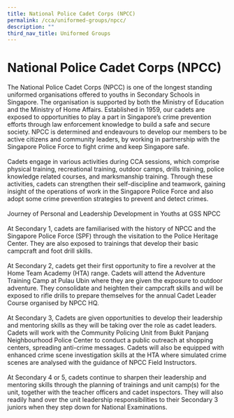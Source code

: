 ```yaml
---
title: National Police Cadet Corps (NPCC)
permalink: /cca/uniformed-groups/npcc/
description: ""
third_nav_title: Uniformed Groups
---
```

# **National Police Cadet Corps (NPCC)**

The National Police Cadet Corps (NPCC) is one of the longest standing uniformed organisations offered to youths in Secondary Schools in Singapore. The organisation is supported by both the Ministry of Education and the Ministry of Home Affairs. Established in 1959, our cadets are exposed to opportunities to play a part in Singapore’s crime prevention efforts through law enforcement knowledge to build a safe and secure society. NPCC is determined and endeavours to develop our members to be active citizens and community leaders, by working in partnership with the Singapore Police Force to fight crime and keep Singapore safe.<br><br>
Cadets engage in various activities during CCA sessions, which comprise physical training, recreational training, outdoor camps, drills training, police knowledge related courses, and marksmanship training. Through these activities, cadets can strengthen their self-discipline and teamwork, gaining insight of the operations of work in the Singapore Police Force and also adopt some crime prevention strategies to prevent and detect crimes. <br><br>
Journey of Personal and Leadership Development in Youths at GSS NPCC <br><br>
At Secondary 1, cadets are familiarised with the history of NPCC and the Singapore Police Force (SPF) through the visitation to the Police Heritage Center. They are also exposed to trainings that develop their basic campcraft and foot drill skills.<br><br>
At Secondary 2, cadets get their first opportunity to fire a revolver at the Home Team Academy (HTA) range. Cadets will attend the Adventure Training Camp at Pulau Ubin where they are given the exposure to outdoor adventure. They consolidate and heighten their campcraft skills and will be exposed to rifle drills to prepare themselves for the annual Cadet Leader Course organised by NPCC HQ.<br><br>
At Secondary 3, Cadets are given opportunities to develop their leadership and mentoring skills as they will be taking over the role as cadet leaders. Cadets will work with the Community Policing Unit from Bukit Panjang Neighbourhood Police Center to conduct a public outreach at shopping centers, spreading anti-crime messages. Cadets will also be equipped with enhanced crime scene investigation skills at the HTA where simulated crime scenes are analysed with the guidance of NPCC Field Instructors.  <br><br>
At Secondary 4 or 5, cadets continue to sharpen their leadership and mentoring skills through the planning of trainings and unit camp(s) for the unit, together with the teacher officers and cadet inspectors. They will also readily hand over the unit leadership responsibilities to their Secondary 3 juniors when they step down for National Examinations.